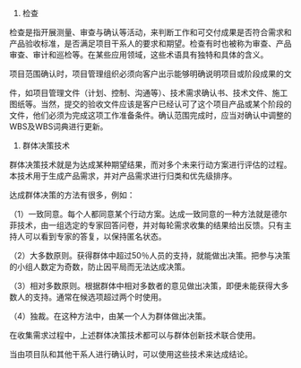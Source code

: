 
1. 检查

检查是指开展测量、审查与确认等活动，来判断工作和可交付成果是否符合需求和产品验收标准，是否满足项目干系人的要求和期望。检查有时也被称为审查、产品审查、审计和巡检等。在某些应用领域，这些术语具有独特和具体的含义。

项目范围确认时，项目管理组织必须向客户出示能够明确说明项目或阶段成果的文

件，如项目管理文件（计划、控制、沟通等）、技术需求确认书、技术文件、施工图纸等。当然，提交的验收文件应该是客户已经认可了这个项目产品或某个阶段的文件，他们必须为完成这项工作准备条件。确认范围完成时，应当对确认中调整的WBS及WBS词典进行更新。

1. 群体决策技术

群体决策技术就是为达成某种期望结果，而对多个未来行动方案进行评估的过程。本技术用于生成产品需求，并对产品需求进行归类和优先级排序。

达成群体决策的方法有很多，例如：

（1）一致同意。每个人都同意某个行动方案。达成一致同意的一种方法就是德尔菲技术，由一组选定的专家回答问卷，并对每轮需求收集的结果给出反馈。只有主持人可以看到专家的答复，以保持匿名状态。

（2）大多数原则。获得群体中超过50％人员的支持，就能做出决策。把参与决策的小组人数定为奇数，防止因平局而无法达成决策。

（3）相对多数原则。根据群体中相对多数者的意见做出决策，即便未能获得大多数人的支持。通常在候选项超过两个时使用。

（4）独裁。在这种方法中，由某一个人为群体做出决策。

在收集需求过程中，上述群体决策技术都可以与群体创新技术联合使用。

当由项目队和其他干系人进行确认时，可以使用这些技术来达成结论。
